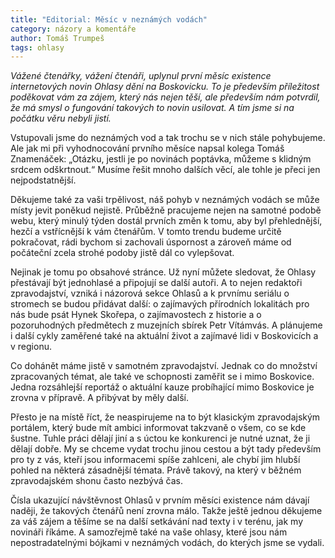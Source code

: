 ```yaml
---
title: "Editorial: Měsíc v neznámých vodách"
category: názory a komentáře
author: Tomáš Trumpeš
tags: ohlasy
---
```


*Vážené čtenářky, vážení čtenáři, uplynul první měsíc existence internetových novin Ohlasy dění na Boskovicku. To je především příležitost poděkovat vám za zájem, který nás nejen těší, ale především nám potvrdil, že má smysl o fungování takových to novin usilovat. A tím jsme si na počátku věru nebyli jistí.*

Vstupovali jsme do neznámých vod a tak trochu se v nich stále pohybujeme. Ale jak mi při vyhodnocování prvního měsíce napsal kolega Tomáš Znamenáček: „Otázku, jestli je po novinách poptávka, můžeme s klidným srdcem odškrtnout.“ Musíme řešit mnoho dalších věcí, ale tohle je přeci jen nejpodstatnější.

Děkujeme také za vaši trpělivost, náš pohyb v neznámých vodách se může místy jevit poněkud nejistě. Průběžně pracujeme nejen na samotné podobě webu, který minulý týden dostál prvních změn k tomu, aby byl přehlednější, hezčí a vstřícnější k vám čtenářům. V tomto trendu budeme určitě pokračovat, rádi bychom si zachovali úspornost a zároveň máme od počáteční zcela strohé podoby jistě dál co vylepšovat.

Nejinak je tomu po obsahové stránce. Už nyní můžete sledovat, že Ohlasy přestávají být jednohlasé a připojují se další autoři. A to nejen redaktoři zpravodajství, vzniká i názorová sekce Ohlasů a k prvnímu seriálu o stromech se budou přidávat další: o zajímavých přírodních lokalitách pro nás bude psát Hynek Skořepa, o zajímavostech z historie a o pozoruhodných předmětech z muzejních sbírek Petr Vítámvás. A plánujeme i další cykly zaměřené také na aktuální život a zajímavé lidi v Boskovicích a v regionu.

Co dohánět máme jistě v samotném zpravodajství. Jednak co do množství zpracovaných témat, ale také ve schopnosti zaměřit se i mimo Boskovice. Jedna rozsáhlejší reportáž o aktuální kauze probíhající mimo Boskovice je zrovna v přípravě. A přibývat by měly další.

Přesto je na místě říct, že neaspirujeme na to být klasickým zpravodajským portálem, který bude mít ambici informovat takzvaně o všem, co se kde šustne. Tuhle práci dělají jiní a s úctou ke konkurenci je nutné uznat, že ji dělají dobře. My se chceme vydat trochu jinou cestou a být tady především pro ty z vás, kteří jsou informacemi spíše zahlceni, ale chybí jim hlubší pohled na některá zásadnější témata. Právě takový, na který v běžném zpravodajském shonu často nezbývá čas.

Čísla ukazující návštěvnost Ohlasů v prvním měsíci existence nám dávají naději, že takových čtenářů není zrovna málo. Takže ještě jednou děkujeme za váš zájem a těšíme se na další setkávání nad texty i v terénu, jak my novináři říkáme. A samozřejmě také na vaše ohlasy, které jsou nám nepostradatelnými bójkami v neznámých vodách, do kterých jsme se vydali.
